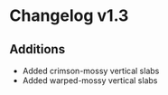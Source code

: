 # Changelog v1.3

## Additions
- Added crimson-mossy vertical slabs
- Added warped-mossy vertical slabs